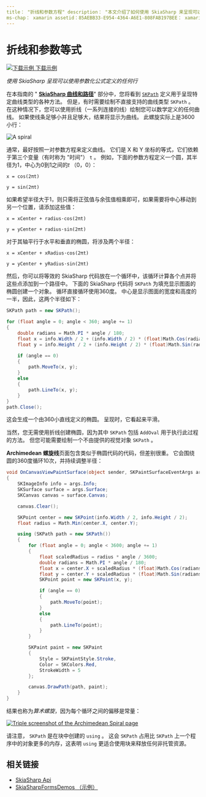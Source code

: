 ```yaml
---
title： "折线和参数方程" description： "本文介绍了如何使用 SkiaSharp 来呈现可以使用参数化公式定义的任何行，并使用示例代码对此进行演示。"
ms-chap： xamarin assetid：85AEBB33-E954-4364-A6E1-808FAB197BEE： xamarin-skiasharp author： davidbritch： dabritch 毫秒。日期：03/10/2017 非 loc： [ Xamarin.Forms ， Xamarin.Essentials ]
---
```


# <a name="polylines-and-parametric-equations"></a>折线和参数等式

[![下载示例](~/media/shared/download.png) 下载示例](https://docs.microsoft.com/samples/xamarin/xamarin-forms-samples/skiasharpforms-demos)

_使用 SkiaSharp 呈现可以使用参数化公式定义的任何行_

在本指南的 " [**SkiaSharp 曲线和路径**](../curves/index.md)" 部分中，您将看到 [`SKPath`](xref:SkiaSharp.SKPath) 定义用于呈现特定曲线类型的各种方法。 但是，有时需要绘制不直接支持的曲线类型 `SKPath` 。 在这种情况下，您可以使用折线（一系列连接的线）绘制您可以数学定义的任何曲线。 如果使线条足够小并且足够大，结果将显示为曲线。 此螺旋实际上是3600小行：

![](polylines-images/spiralexample.png "A spiral")

通常，最好按照一对参数方程来定义曲线。 它们是 X 和 Y 坐标的等式，它们依赖于第三个变量（有时称为 "时间"） `t` 。 例如，下面的参数方程定义一个圆，其半径为1，中心为0到1之间的*t* （0，0）：

`x = cos(2πt)`

`y = sin(2πt)`

 如果希望半径大于1，则只需将正弦值与余弦值相乘即可，如果需要将中心移动到另一个位置，请添加这些值：

`x = xCenter + radius·cos(2πt)`

`y = yCenter + radius·sin(2πt)`

对于其轴平行于水平和垂直的椭圆，将涉及两个半径：

`x = xCenter + xRadius·cos(2πt)`

`y = yCenter + yRadius·sin(2πt)`

然后，你可以将等效的 SkiaSharp 代码放在一个循环中，该循环计算各个点并将这些点添加到一个路径中。 下面的 SkiaSharp 代码将 `SKPath` 为填充显示图面的椭圆创建一个对象。 循环直接循环使用360度。 中心是显示图面的宽度和高度的一半，因此，这两个半径如下：

```csharp
SKPath path = new SKPath();

for (float angle = 0; angle < 360; angle += 1)
{
    double radians = Math.PI * angle / 180;
    float x = info.Width / 2 + (info.Width / 2) * (float)Math.Cos(radians);
    float y = info.Height / 2 + (info.Height / 2) * (float)Math.Sin(radians);

    if (angle == 0)
    {
        path.MoveTo(x, y);
    }
    else
    {
        path.LineTo(x, y);
    }
}
path.Close();
```

这会生成一个由360小直线定义的椭圆。 呈现时，它看起来平滑。

当然，您无需使用折线创建椭圆，因为其中 `SKPath` 包括 `AddOval` 用于执行此过程的方法。 但您可能需要绘制一个不由提供的视觉对象 `SKPath` 。

**Archimedean 螺旋线**页面包含类似于椭圆代码的代码，但差别很重。 它会围绕圆的360度循环10次，并持续调整半径：

```csharp
void OnCanvasViewPaintSurface(object sender, SKPaintSurfaceEventArgs args)
{
    SKImageInfo info = args.Info;
    SKSurface surface = args.Surface;
    SKCanvas canvas = surface.Canvas;

    canvas.Clear();

    SKPoint center = new SKPoint(info.Width / 2, info.Height / 2);
    float radius = Math.Min(center.X, center.Y);

    using (SKPath path = new SKPath())
    {
        for (float angle = 0; angle < 3600; angle += 1)
        {
            float scaledRadius = radius * angle / 3600;
            double radians = Math.PI * angle / 180;
            float x = center.X + scaledRadius * (float)Math.Cos(radians);
            float y = center.Y + scaledRadius * (float)Math.Sin(radians);
            SKPoint point = new SKPoint(x, y);

            if (angle == 0)
            {
                path.MoveTo(point);
            }
            else
            {
                path.LineTo(point);
            }
        }

        SKPaint paint = new SKPaint
        {
            Style = SKPaintStyle.Stroke,
            Color = SKColors.Red,
            StrokeWidth = 5
        };

        canvas.DrawPath(path, paint);
    }
}
```

结果也称为*算术螺旋*，因为每个循环之间的偏移是常量：

[![](polylines-images/archimedeanspiral-small.png "Triple screenshot of the Archimedean Spiral page")](polylines-images/archimedeanspiral-large.png#lightbox "Triple screenshot of the Archimedean Spiral page")

请注意， `SKPath` 是在块中创建的 `using` 。 这会 `SKPath` 占用比 `SKPath` 上一个程序中的对象更多的内存，这表明 `using` 更适合使用块来释放任何非托管资源。

## <a name="related-links"></a>相关链接

- [SkiaSharp Api](https://docs.microsoft.com/dotnet/api/skiasharp)
- [SkiaSharpFormsDemos （示例）](https://docs.microsoft.com/samples/xamarin/xamarin-forms-samples/skiasharpforms-demos)

